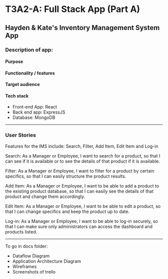 # T3A2-A: Full Stack App (Part A)

## Hayden & Kate's Inventory Management System App


### Description of app:
#### Purpose
#### Functionality / features
#### Target audience

#### Tech stack
 - Front-end App: React
 - Back end app: ExpressJS
 - Database: MongoDB

----
### User Stories

Features for the IMS include: Search, Filter, Add Item, Edit Item and Log-in

Search: As a Manager or Employee, I want to search for a product, so that I can see if it is available or to see the details of that product if it is available.

Filter: As a Manager or Employee, I want to filter for a product by certain specifics, so that I can easily structure the product results.

Add Item: As a Manager or Employee, I want to be able to add a product to the existing product database, so that I can easily see the details of that product and change them accordingly.

Edit Item: As a Manager or Employee, I want to be able to edit a product, so that I can change specifics and keep the product up to date.

Log-in: As a Manager or Employee, I want to be able to log-in securely, so that I can make sure only administrators can access the dashboard and products listed.

-----

To go in docs folder:
- Dataflow Diagram
- Application Architecture Diagram
- Wireframes
- Screenshots of trello